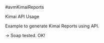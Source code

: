#avmKimaiReports

Kimai API Usage

Example to generate Kimai Reports using API.

-> Soap tested. OK!

